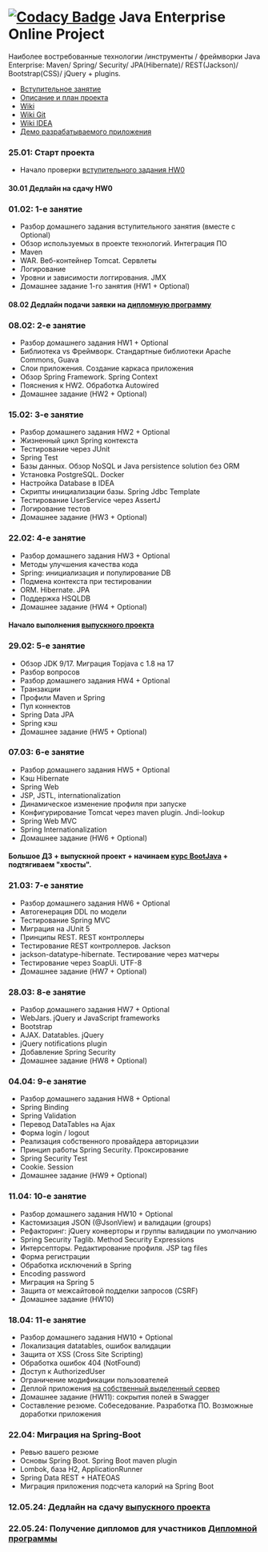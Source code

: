 [![Codacy Badge](https://app.codacy.com/project/badge/Grade/bee16f3145654047a0505c62aeefd8a2)](https://app.codacy.com/gh/JavaWebinar/topjava/dashboard)
Java Enterprise Online Project
===============================

Наиболее востребованные технологии /инструменты / фреймворки Java Enterprise:
Maven/ Spring/ Security/ JPA(Hibernate)/ REST(Jackson)/ Bootstrap(CSS)/ jQuery + plugins.

- [Вступительное занятие](https://github.com/JavaOPs/topjava)
- [Описание и план проекта](https://github.com/JavaOPs/topjava/blob/master/description.md)
- [Wiki](https://github.com/JavaOPs/topjava/wiki)
- [Wiki Git](https://github.com/JavaOPs/topjava/wiki/Git)
- [Wiki IDEA](https://github.com/JavaOPs/topjava/wiki/IDEA)
- [Демо разрабатываемого приложения](http://javaops-demo.ru/topjava)

### 25.01: Старт проекта
- Начало проверки [вступительного задания HW0](https://github.com/JavaOPs/topjava#-Домашнее-задание-hw0)

#### 30.01 Дедлайн на сдачу HW0
### 01.02: 1-е занятие
- Разбор домашнего задания вступительного занятия (вместе с Optional)
- Обзор используемых в проекте технологий. Интеграция ПО
- Maven
- WAR. Веб-контейнер Tomcat. Сервлеты
- Логирование
- Уровни и зависимости логгирования. JMX
- Домашнее задание 1-го занятия (HW1 + Optional)

####  08.02 Дедлайн подачи заявки на [дипломную программу](https://javaops.ru/view/register/diploma)
### 08.02: 2-е занятие
- Разбор домашнего задания HW1 + Optional
- Библиотека vs Фреймворк. Стандартные библиотеки Apache Commons, Guava
- Слои приложения. Создание каркаса приложения
- Обзор Spring Framework. Spring Context
- Пояснения к HW2. Обработка Autowired
- Домашнее задание (HW2 + Optional)

### 15.02: 3-е занятие
- Разбор домашнего задания HW2 + Optional
- Жизненный цикл Spring контекста
- Тестирование через JUnit
- Spring Test
- Базы данных. Обзор NoSQL и Java persistence solution без ORM
- Установка PostgreSQL. Docker
- Настройка Database в IDEA
- Скрипты инициализации базы. Spring Jdbc Template
- Тестирование UserService через AssertJ
- Логирование тестов
- Домашнее задание (HW3 + Optional)

### 22.02: 4-е занятие
- Разбор домашнего задания HW3 + Optional
- Методы улучшения качества кода
- Spring: инициализация и популирование DB
- Подмена контекста при тестировании
- ORM. Hibernate. JPA
- Поддержка HSQLDB
- Домашнее задание (HW4 + Optional)
#### Начало выполнения [выпускного проекта](https://github.com/JavaOPs/topjava/blob/master/graduation.md)

### 29.02: 5-е занятие
- Обзор JDK 9/17. Миграция Topjava с 1.8 на 17
- Разбор вопросов
- Разбор домашнего задания HW4 + Optional
- Транзакции
- Профили Maven и Spring
- Пул коннектов
- Spring Data JPA
- Spring кэш
- Домашнее задание (HW5 + Optional)

### 07.03: 6-е занятие
- Разбор домашнего задания HW5 + Optional
- Кэш Hibernate
- Spring Web
- JSP, JSTL, internationalization
- Динамическое изменение профиля при запуске
- Конфигурирование Tomcat через maven plugin. Jndi-lookup
- Spring Web MVC
- Spring Internationalization
- Домашнее задание (HW6 + Optional)

#### Большое ДЗ + выпускной проект + начинаем [курс BootJava](https://javaops.ru/view/bootjava) + подтягиваем "хвосты".

### 21.03: 7-е занятие
- Разбор домашнего задания HW6 + Optional
- Автогенерация DDL по модели
- Тестирование Spring MVC
- Миграция на JUnit 5
- Принципы REST. REST контроллеры
- Тестирование REST контроллеров. Jackson
- jackson-datatype-hibernate. Тестирование через матчеры
- Тестирование через SoapUi. UTF-8
- Домашнее задание (HW7 + Optional)

### 28.03: 8-е занятие
- Разбор домашнего задания HW7 + Optional
- WebJars. jQuery и JavaScript frameworks
- Bootstrap
- AJAX. Datatables. jQuery
- jQuery notifications plugin
- Добавление Spring Security
- Домашнее задание (HW8 + Optional)

### 04.04: 9-е занятие
- Разбор домашнего задания HW8 + Optional
- Spring Binding
- Spring Validation
- Перевод DataTables на Ajax
- Форма login / logout
- Реализация собственного провайдера авторицазии
- Принцип работы Spring Security. Проксирование
- Spring Security Test
- Cookie. Session
- Домашнее задание (HW9 + Optional)

### 11.04: 10-е занятие
- Разбор домашнего задания HW10 + Optional
- Кастомизация JSON (@JsonView) и валидации (groups)
- Рефакторинг: jQuery конверторы и группы валидации по умолчанию
- Spring Security Taglib. Method Security Expressions
- Интерсепторы. Редактирование профиля. JSP tag files
- Форма регистрации
- Обработка исключений в Spring
- Encoding password
- Миграция на Spring 5
- Защита от межсайтовой подделки запросов (CSRF)
- Домашнее задание (HW10)

### 18.04: 11-е занятие
- Разбор домашнего задания HW10 + Optional
- Локализация datatables, ошибок валидации
- Защита от XSS (Cross Site Scripting)
- Обработка ошибок 404 (NotFound)
- Доступ к AuthorizedUser
- Ограничение модификации пользователей
- Деплой приложения [на собственный выделенный сервер](https://github.com/JavaOPs/startup)
- Домашнее задание (HW11): сокрытия полей в Swagger
- Составление резюме. Собеседование. Разработка ПО. Возможные доработки приложения

### 22.04: Миграция на Spring-Boot
- Ревью вашего резюме
- Основы Spring Boot. Spring Boot maven plugin
- Lombok, база H2, ApplicationRunner
- Spring Data REST + HATEOAS
- Миграция приложения подсчета калорий на Spring Boot

### 12.05.24: Дедлайн на сдачу [выпускного проекта](https://github.com/JavaOPs/topjava/blob/master/graduation.md)
### 22.05.24: Получение дипломов для участников [Дипломной программы](https://javaops.ru/view/register/diploma)